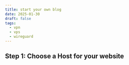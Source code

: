 ```yaml
---
title: start your own blog
date: 2025-01-30
draft: false
tags:
  - vpn
  - vps
  - wireguard
---
```

## Step 1: Choose a Host for your website